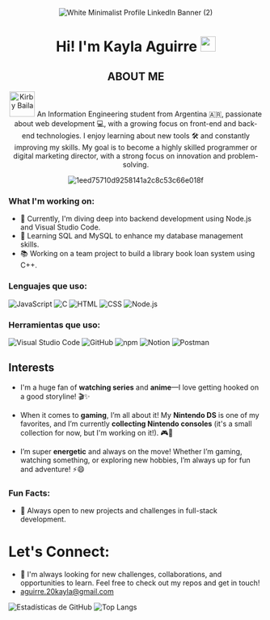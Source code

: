 <div align="center">
  
  ![White Minimalist Profile LinkedIn Banner (2)](https://github.com/user-attachments/assets/79b99b28-3f02-4c50-a134-07db289fcba8)

  
</div>


<div align="center">

# Hi! I'm Kayla Aguirre   <img src="https://media.giphy.com/media/hvRJCLFzcasrR4ia7z/giphy.gif" width="30px">


## ABOUT ME

<img src="https://i.pinimg.com/originals/2f/c1/b8/2fc1b8f82e14172e3bcae39ca8c8ab33.gif" alt="Kirby Baila" width="50" height="50"/>
 An Information Engineering student from Argentina 🇦🇷, passionate about web development 💻, with a growing focus on front-end and back-end technologies. I enjoy learning about new tools 🛠️ and constantly improving my skills. My goal is to become a highly skilled programmer or digital marketing director, with a strong focus on innovation and problem-solving.

 ![1eed75710d9258141a2c8c53c66e018f](https://github.com/user-attachments/assets/508540d5-36d3-4e28-abb3-e918cb30ade5)


</div>

### What I'm working on:
- 🔧 Currently, I'm diving deep into backend development using Node.js and Visual Studio Code.
- 💾 Learning SQL and MySQL to enhance my database management skills.
- 📚 Working on a team project to build a library book loan system using C++.

### Lenguajes que uso:
![JavaScript](https://img.shields.io/badge/JavaScript-F7DF1E?style=for-the-badge&logo=javascript&logoColor=black)
![C](https://img.shields.io/badge/C-00599C?style=for-the-badge&logo=c&logoColor=white)
![HTML](https://img.shields.io/badge/HTML-E34F26?style=for-the-badge&logo=html5&logoColor=white)
![CSS](https://img.shields.io/badge/CSS-1572B6?style=for-the-badge&logo=css3&logoColor=white)
![Node.js](https://img.shields.io/badge/Node.js-339933?style=for-the-badge&logo=nodedotjs&logoColor=white)

### Herramientas que uso:
![Visual Studio Code](https://img.shields.io/badge/Visual_Studio_Code-007ACC?style=for-the-badge&logo=visualstudiocode&logoColor=white)
![GitHub](https://img.shields.io/badge/GitHub-181717?style=for-the-badge&logo=github&logoColor=white)
![npm](https://img.shields.io/badge/npm-CB3837?style=for-the-badge&logo=npm&logoColor=white)
![Notion](https://img.shields.io/badge/Notion-000000?style=for-the-badge&logo=notion&logoColor=white)
![Postman](https://img.shields.io/badge/Postman-FF6C37?style=for-the-badge&logo=postman&logoColor=white)



## Interests

- I'm a huge fan of **watching series** and **anime**—I love getting hooked on a good storyline! 🎬✨

- When it comes to **gaming**, I’m all about it! My **Nintendo DS** is one of my favorites, and I’m currently **collecting Nintendo consoles** (it's a small collection for now, but I'm working on it!). 🎮🌟

- I’m super **energetic** and always on the move! Whether I’m gaming, watching something, or exploring new hobbies, I’m always up for fun and adventure! ⚡😄



### Fun Facts:
- 🚀 Always open to new projects and challenges in full-stack development.

# Let's Connect:
- 🌟 I'm always looking for new challenges, collaborations, and opportunities to learn. Feel free to check out my repos and get in touch!
- aguirre.20kayla@gmail.com

![Estadísticas de GitHub](https://github-readme-stats.vercel.app/api?username=Kayla-git&show_icons=true&theme=dracula)
![Top Langs](https://github-readme-stats.vercel.app/api/top-langs/?username=Kayla-git&layout=compact&theme=tokyonight)

